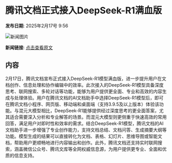 # 腾讯文档正式接入DeepSeek-R1满血版

**发布日期**: 2025年2月17号 9:56

![新闻图片](https://upload.chinaz.com/2025/0217/6387538300193572853419119.png)

**新闻链接**: [点击查看原文](https://www.aibase.com/zh/news/15404)

## 内容

2月17日，腾讯文档宣布正式接入DeepSeek-R1模型满血版，进一步提升用户在文档创作、信息处理和协作编辑中的效率。此次接入的DeepSeek-R1模型具备深度思考、联网搜索、多轮对话等功能，能够为用户提供更全面、专业和高效的内容生成与处理体验。用户在腾讯文档的AI文档助手中选择DeepSeek-R1模型后，即可在腾讯文档小程序、网页版、移动端和桌面端（支持3.9.5及以上版本）体验该功能。与混元大模型相比，DeepSeek-R1能够提供经过深度思考的更全面答案，尤其适合需要深入分析和专业解答的场景。而混元大模型则更侧重于快速高效的常用回答，满足用户对即时性和效率的需求。结合DeepSeek-R1模型，腾讯文档的AI文档助手进一步增强了专业创作能力，支持文档总结、文档问答、生成摘要大纲等功能。模型生成的结果可以直接转化为文档、表格、幻灯片、思维导图或智能文档，帮助用户更顺畅地进行内容输出和创作。此外，腾讯文档还支持实时联网搜索，涵盖微信公众号、腾讯文库等全网权威信息源，为用户提供更专业、全面和优质的信息支持。
